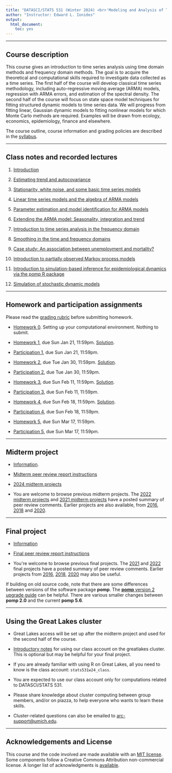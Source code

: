 ```yaml
---
title: "DATASCI/STATS 531 (Winter 2024) <br>'Modeling and Analysis of Time Series Data'"
author: "Instructor: Edward L. Ionides"
output:
  html_document:
    toc: yes
---
```


------

## Course description

This course gives an introduction to time series analysis using time domain methods and frequency domain methods. 
The goal is to acquire the theoretical and computational skills required to investigate data collected as a time series. 
The first half of the course will develop classical time series methodology, including auto-regressive moving average (ARMA) models, regression with ARMA errors, and estimation of the spectral density.
The second half of the course will focus on state space model techniques for fitting structured dynamic models to time series data. 
We will progress from fitting linear, Gaussian dynamic models to fitting nonlinear models for which Monte Carlo methods are required.
Examples will be drawn from ecology, economics, epidemiology, finance and elsewhere.

The course outline, course information and grading policies are described in the [syllabus](syllabus.html).

--------------

## Class notes and recorded lectures

1. [Introduction](01/index.html)

2. [Estimating trend and autocovariance](02/index.html)

3. [Stationarity, white noise, and some basic time series models](03/index.html)

4. [Linear time series models and the algebra of ARMA models](04/index.html)

5. [Parameter estimation and model identification for ARMA models](05/index.html)

6. [Extending the ARMA model: Seasonality, integration and trend](06/index.html)

7. [Introduction to time series analysis in the frequency domain](07/index.html)

8. [Smoothing in the time and frequency domains](08/index.html)

9. [Case study: An association between unemployment and mortality?](09/index.html)

10. [Introduction to partially observed Markov process models](10/index.html)

11. [Introduction to simulation-based inference for epidemiological dynamics via the pomp R package](11/index.html)

12. [Simulation of stochastic dynamic models](12/index.html)

<!--

13. [Likelihood for POMP models: Theory and practice](13/index.html)

14. [Likelihood maximization for POMP models](14/index.html)

15. [A case study of polio including covariates, seasonality & over-dispersion](15/index.html)

16. [A case study of financial volatility and a POMP model with observations driving latent dynamics](16/index.html)

17. [A case study of measles: Dynamics revealed in long time series](17/index.html)

There are further POMP case studies, in a similar style, on [Ebola modeling](https://kingaa.github.io/sbied/ebola/index.html), [measles transmission](https://kingaa.github.io/sbied/measles/index.html), and [dynamic variation in the rate of human sexual contacts](https://kingaa.github.io/sbied/contacts/index.html).

-->

--------

## Homework and participation assignments

Please read the [grading rubric](rubric_homework.html) before submitting homework.

* [Homework 0](hw00/hw00.html). Setting up your computational environment. Nothing to submit.


* [Homework 1](hw01/hw01.html), due Sun Jan 21, 11:59pm. 
[Solution](hw01/sol01.html).

* [Participation 1](participation/participation1.html), due Sun Jan 21, 11:59pm.



* [Homework 2](hw02/hw02.html), due Tue Jan 30, 11:59pm.
[Solution](hw02/sol02.html).

* [Participation 2](participation/participation2.html), due Tue Jan 30, 11:59pm.

* [Homework 3](hw03/hw03.html), due Sun Feb 11, 11:59pm.
[Solution](hw03/sol03.html).

* [Participation 3](participation/participation3.html), due Sun Feb 11, 11:59pm.

* [Homework 4](hw04/hw04.html), due Sun Feb 18, 11:59pm.
[Solution](hw04/sol04.html).

* [Participation 4](participation/participation4.html), due Sun Feb 18, 11:59pm.

* [Homework 5](hw05/hw05.html), due Sun Mar 17, 11:59pm.

<!--
[Solution](hw05/sol05.html).
-->

* [Participation 5](participation/participation5.html), due Sun Mar 17, 11:59pm.

<!--

* [Homework 6](hw06/hw06.html), due Mon Mar 21, 11:59pm. 
[Solution](hw06/sol06.html).


* [Homework 7](hw07/hw07.html), due Mon Mar 28, 11:59pm.
[Solution](hw07/sol07.html).

* [Participation 6](participation/participation6.html), due Mon Apr 4, 11:59pm.

* [Homework 8](hw08/hw08.pdf), due Mon Apr 4, 11:59pm.
[Solution](hw08/sol08.pdf).

* [Participation 7](participation/participation7.html), due Mon Apr 18, 11:59pm.

* There is no assigned homework for the last two weeks of the semester. You should work on your final project. The remaining lectures contain material that will be useful for your final projects.

-->



-------------------

## Midterm project

* [Information](midterm_project/midterm_project_info.html).

* [Midterm peer review report instructions](midterm_project/midterm_review.html)

* [2024 midterm projects](midterm_project/index.html)

* You are welcome to browse previous midterm projects. The [2022 midterm projects](http://ionides.github.io/531w22/midterm_project/) and  [2021 midterm projects](http://ionides.github.io/531w21/midterm_project/) have a posted summary of peer review comments. Earlier projects are also available, from [2016](http://ionides.github.io/531w16/midterm_project/), [2018](http://ionides.github.io/531w18/midterm_project/) and [2020](http://ionides.github.io/531w20/midterm_project/).


-------------

## Final project


* [Information](final_project/final_project_info.html)

* [Final peer review report instructions](final_project/final_review.html)

<!--
* [2024 final projects](final_project/index.html)
-->

* You're welcome to browse previous final projects. The [2021](http://ionides.github.io/531w21/final_project/) and  [2022](http://ionides.github.io/531w22/final_project/)  final projects have a posted summary of peer review comments. Earlier projects from [2016](http://ionides.github.io/531w16/final_project/), [2018](http://ionides.github.io/531w18/final_project/), [2020](http://ionides.github.io/531w20/final_project/) may also be useful.

If building on old source code, note that there are some differences between versions of the software package **pomp**. The [**pomp** version 2 upgrade guide](https://kingaa.github.io/pomp/vignettes/upgrade_guide.html) can be helpful. There are various smaller changes between **pomp 2.0** and the current **pomp 5.6**.

--------

## Using the Great Lakes cluster

* Great Lakes access will be set up after the midterm project and used for the second half of the course.

* [Introductory notes](greatlakes/index.html) for using our class account on the greatlakes cluster. This is optional but may be helpful for your final project.

* If you are already familiar with using R on Great Lakes, all you need to know is the class account: ```stats531w24_class```.

* You are expected to use our class account only for computations related to DATASCI/STATS 531.

* Please share knowledge about cluster computing between group members, and/or on piazza, to help everyone who wants to learn these skills.

* Cluster-related questions can also be emailed to arc-support@umich.edu.

---------

## Acknowledgements and License

This course and the code involved are made available with an [MIT license](LICENSE).
Some components follow a Creative Commons Attribution non-commercial license.
A longer list of acknowledgments is [available](acknowledge.html).
